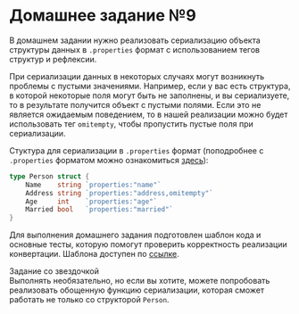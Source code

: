 # Домашнее задание №9
В домашнем задании нужно реализовать сериализацию объекта структуры данных в `.properties` формат с использованием тегов структур и рефлексии.

При сериализации данных в некоторых случаях могут возникнуть проблемы с пустыми значениями. Например, если у вас есть структура, в которой некоторые поля могут быть не заполнены, и вы сериализуете, то в результате получится объект с пустыми полями. Если это не является ожидаемым поведением, то в нашей реализации можно будет использовать тег `omitempty`, чтобы пропустить пустые поля при сериализации.

Стуктура для сериализации в `.properties` формат (поподробнее с `.properties` форматом можно ознакомиться [здесь](https://ru.wikipedia.org/wiki/Properties_)):

```go
type Person struct {
    Name    string `properties:"name"`
    Address string `properties:"address,omitempty"`
    Age     int    `properties:"age"`
    Married bool   `properties:"married"`
}
```

Для выполнения домашнего задания подготовлен шаблон кода и основные тесты, которую помогут проверить корректность реализации конвертации. Шаблона доступен по [ссылке](https://github.com/Balun-courses/deep_go/blob/master/homework/generics_and_reflection/homework_test.go).

Задание со звездочкой  
Выполнять необязательно, но если вы хотите, можете попробовать реализовать обощенную функцию сериализации, которая сможет работать не только со структорой `Person`.
